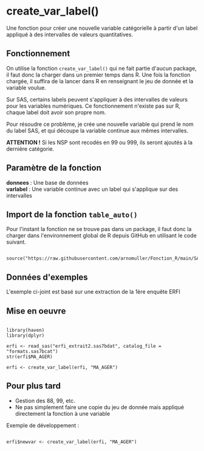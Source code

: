 # create_var_label()

Une fonction pour créer une nouvelle variable catégorielle à partir d'un label appliqué à des intervalles de valeurs quantitatives.



## Fonctionnement

On utilise la fonction `create_var_label()` qui ne fait partie d'aucun package, il faut donc la charger dans un premier temps dans R. 
Une fois la fonction chargée, il suffira de la lancer dans R en renseignant le jeu de donnée et la variable voulue.

Sur SAS, certains labels peuvent s'appliquer à des intervalles de valeurs pour les variables numériques.
Ce fonctionnement n'existe pas sur R, chaque label doit avoir son propre nom.

Pour résoudre ce problème, je crée une nouvelle variable qui prend le nom du label SAS, et qui découpe la variable continue aux mêmes intervalles.

**ATTENTION !**
Si les NSP sont recodés en 99 ou 999, ils seront ajoutés à la dernière catégorie.



## Paramètre de la fonction

**donnees**    : Une base de données                             
**varlabel**   : Une variable continue avec un label qui s'applique sur des intervalles   


## Import de la fonction `table_auto()`

Pour l'instant la fonction ne se trouve pas dans un package, il faut donc la charger dans l'environnement global de R depuis GitHub en utilisant le code suivant.  

```{r filename="Import de la fonction depuis Github"}

source("https://raw.githubusercontent.com/arnomuller/Fonction_R/main/SAStoR/create_var_label/create_var_label.R")

```


## Données d'exemples

L'exemple ci-joint est basé sur une extraction de la 1ère enquête ERFI


## Mise en oeuvre


```{r }

library(haven)
library(dplyr)

erfi <- read_sas("erfi_extrait2.sas7bdat", catalog_file = "formats.sas7bcat")
str(erfi$MA_AGER)

erfi <- create_var_label(erfi, "MA_AGER")
```




## Pour plus tard

- Gestion des 88, 99, etc.
- Ne pas simplement faire une copie du jeu de donnée mais appliqué directement la fonction à une variable 

Exemple de développement :

```{r }

erfi$newvar <- create_var_label(erfi, "MA_AGER")

```

